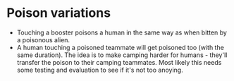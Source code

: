 Poison variations
=================
 - Touching a booster poisons a human in the same way as when bitten by a
   poisonous alien.
 - A human touching a poisoned teammate will get poisoned too (with the same duration). The idea is to make camping harder for humans - they'll transfer the poison to their camping teammates. Most likely this needs some testing and evaluation to see if it's not too anoying.
